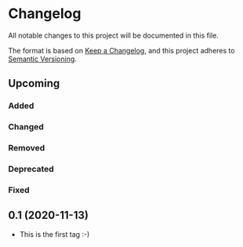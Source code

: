 # Changelog
All notable changes to this project will be documented in this file.

The format is based on [Keep a Changelog](https://keepachangelog.com/en/1.0.0/),
and this project adheres to [Semantic Versioning](https://semver.org/spec/v2.0.0.html).

## Upcoming

### Added
### Changed
### Removed
### Deprecated
### Fixed



## 0.1 (2020-11-13)
- This is the first tag :-)

